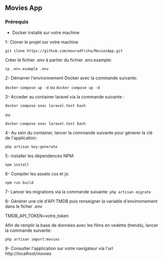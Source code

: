 

## Movies App

### Prérequis
- Docker installé sur votre machine

1- Cloner le projet sur votre machine 

`
git clone https://github.com/mouradfriha/MoviesApp.git
`

Créer le fichier .env à partier du fichier .env.example:

`cp .env.example .env`

2- Démarrer l'environnement Docker avec la commande suivante: 

`docker-compose up -d` ou `docker compose up -d`

3- Acceder au container laravel via la commande suivante :

`docker compose exec laravel.test bash`

ou 

`docker-compose exec laravel.test bash`

4- Au sein du container, lancer la commande suivante pour génerer la clé de l'application: 

`php artisan key:generate`

5- installer les dépendences NPM:

`npm install`

6- Compiler les assets css et js: 

`npm run build`


7- Lancer les migrations via la commande suivante: 
`php artisan migrate`

8- Générer une clé d'API TMDB puis renseigner la variable d'environnement dans le ficher .env

TMDB_API_TOKEN=votre_token

Afin de remplir la base de données avec les films en vedette (trends), lancer la commande suivante:

`php artisan import:movies`

9- Consulter l'application sur votre navigateur via l'url http://localhost/movies